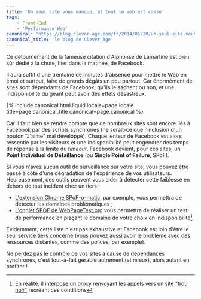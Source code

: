 ```yaml
---
title: 'Un seul site vous manque, et tout le web est cassé'
tags:
    - Front-End
    - 'Performance Web'
canonical: 'https://blog.clever-age.com/fr/2014/06/20/un-seul-site-vous-manque-et-tout-le-web-est-casse/'
canonical_title: 'le blog de Clever Age'
---
```


Ce détournement de la fameuse citation d'Alphonse de Lamartine est bien sûr
dédié à la chute, hier dans la matinée, de Facebook.

Il aura suffit d'une trentaine de minutes d'absence pour mettre le Web en émoi
et surtout, faire de grands dégâts un peu partout. Car énormément de sites sont
dépendants de Facebook, qu'ils le sachent ou non, et une indisponibilité du
géant peut avoir des effets désastreux.

<!-- more -->

{% include canonical.html.liquid
    locale=page.locale
    title=page.canonical_title
    canonical=page.canonical
%}

Car il faut bien se rendre compte que de nombreux sites sont encore liés à
Facebook par des scripts synchrones (ne serait-ce que l'inclusion d'un bouton
"J'aime" mal développé). Chaque lenteur de Facebook est alors ressentie par les
visiteurs et une indisponibilité peut engendrer des temps de réponse à la limite
du <em>timeout</em>. Facebook devient, pour ces sites, un <strong>Point
Individuel de Défaillance</strong> (ou <strong>Single Point of Failure</strong>,
SPoF).

Si vous n'avez aucun outil de surveillance sur votre site, vous pouvez être
passé à côté d'une dégradation de l'expérience de vos utilisateurs.
Heureusement, des outils peuvent vous aider à détecter cette faiblesse en dehors
de tout incident chez un tiers :

-   [L'extension Chrome SPoF-o-matic](https://chrome.google.com/webstore/detail/spof-o-matic/plikhggfbplemddobondkeogomgoodeg),
    par exemple, vous permettra de détecter les domaines problématiques ;
-   [L'onglet SPOF de WebPageTest.org](http://www.webpagetest.org/) vous
    permettra de réaliser un test de performance en plaçant le domaine de votre
    choix en indisponibilité[^1].

[^1]:
    En réalité, il interpose un proxy renvoyant les appels vers un
    <a href="https://blackhole.webpagetest.org">site "trou noir"</a> recréant
    ces conditions

Evidemment, cette liste n'est pas exhaustive et Facebook est loin d'être le seul
service tiers concerné (vous pouvez aussi avoir le problème avec des ressources
distantes, comme des polices, par exemple).

Ne perdez pas le contrôle de vos sites à cause de dépendances synchrones, c'est
tout-à-fait gérable autrement (et mieux), alors autant en profiter !
